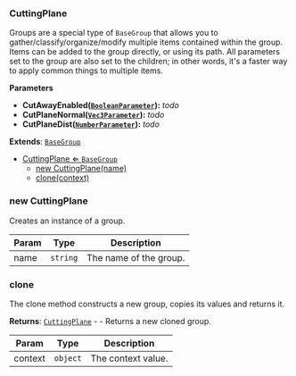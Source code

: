<a name="CuttingPlane"></a>

### CuttingPlane 
Groups are a special type of `BaseGroup` that allows you to gather/classify/organize/modify
multiple items contained within the group. Items can be added to the group directly, or using
its path.
All parameters set to the group are also set to the children; in other words, it's a faster way
to apply common things to multiple items.

**Parameters**
* **CutAwayEnabled([`BooleanParameter`](api/SceneTree/Parameters/BooleanParameter.md)):** _todo_
* **CutPlaneNormal([`Vec3Parameter`](api/SceneTree/Parameters/Vec3Parameter.md)):** _todo_
* **CutPlaneDist([`NumberParameter`](api/SceneTree/Parameters/NumberParameter.md)):** _todo_


**Extends**: <code>[BaseGroup](api/SceneTree/Groups/BaseGroup.md)</code>  

* [CuttingPlane ⇐ <code>BaseGroup</code>](#CuttingPlane)
    * [new CuttingPlane(name)](#new-CuttingPlane)
    * [clone(context)](#clone)

<a name="new_CuttingPlane_new"></a>

### new CuttingPlane
Creates an instance of a group.


| Param | Type | Description |
| --- | --- | --- |
| name | <code>string</code> | The name of the group. |

<a name="CuttingPlane+clone"></a>

### clone
The clone method constructs a new group,
copies its values and returns it.


**Returns**: [<code>CuttingPlane</code>](#CuttingPlane) - - Returns a new cloned group.  

| Param | Type | Description |
| --- | --- | --- |
| context | <code>object</code> | The context value. |

